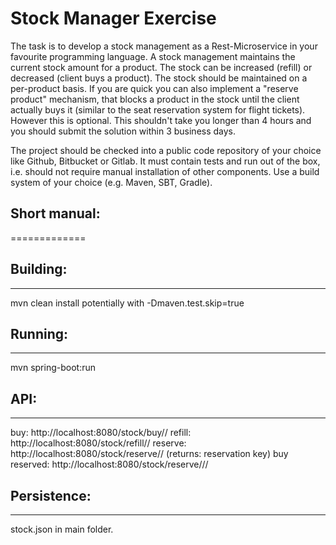 # Stock Manager Exercise

The task is to develop a stock management as a Rest-Microservice in your favourite programming language. A stock management maintains the current stock amount for a product. The stock can be increased (refill) or decreased (client buys a product). The stock should be maintained on a per-product basis. If you are quick you can also implement a "reserve product" mechanism, that blocks a product in the stock until the client actually buys it (similar to the seat reservation system for flight tickets). However this is optional. This shouldn't take you longer than 4 hours and you should submit the solution within 3 business days. 

The project should be checked into a public code repository of your choice like Github, Bitbucket or Gitlab. It must contain tests and run out of the box, i.e. should not require manual installation of other components. Use a build system of your choice (e.g. Maven, SBT, Gradle).

## Short manual:
=============

## Building:
---------
mvn clean install 
potentially with -Dmaven.test.skip=true

## Running:
--------
mvn spring-boot:run

## API:
----
buy: http://localhost:8080/stock/buy/<product name>/<amount>
refill: http://localhost:8080/stock/refill/<product name>/<amount>
reserve: http://localhost:8080/stock/reserve/<product name>/<amount>
(returns: reservation key)
buy reserved: http://localhost:8080/stock/reserve/<product name>/<reservation key>/<amount>

## Persistence:
------------
stock.json in main folder.
